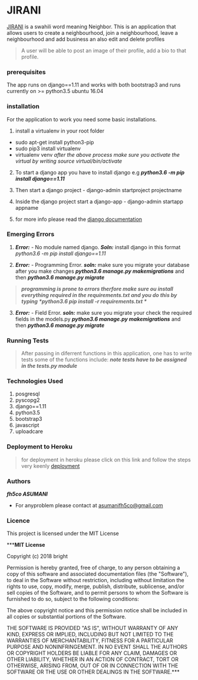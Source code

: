 # __JIRANI__
[JIRANI](www.jirani-hood.com)
is a swahili word meaning Neighbor.
 This is  an application that allows users to create a neighbourhood, join a neighbourhood, leave a neighbourhood and add business an also edit and delete profiles
> A user will be able to post an image of their profile, add a bio to that profile.


### __prerequisites__
The app runs on django==1.11 and works with both bootstrap3
and runs currently on >= python3.5 ubuntu 16.04

### __installation__
For the application to work you need some basic installations.
1. install a virtualenv in your root folder
  * sudo apt-get install python3-pip
  * sudo pip3 install virtualenv
  * virtualenv venv
  *after the above process make sure you activate the virtual by writing source virtual/bin/activate*

2. To start a django app you have to install django e.g ***python3.6 -m pip install django==1.11***

3. Then start a django project  -  django-admin startproject projectname
4. Inside the django project start a django-app -  django-admin startapp appname
5. for more info please read the [django documentation](https://docs.djangoproject.com/en/2.1/releases/1.11/)

### __Emerging Errors__
1. ***Error:*** - No module named django. ***Soln:*** install django in this format *python3.6 -m pip install django==1.11*

2. ***Error:***  - Programming Error. ***soln:*** make sure you migrate your database after you make changes ***python3.6 manage.py makemigrations*** and then ***python3.6 manage.py migrate***

> ***__programming is prone to errors therfore make sure ou install everything required in the requirements.txt and you do this by typing *python3.6 pip install -r requirements.txt *__***

3.  ***Error:***  - Field Error. ***soln:*** make sure you migrate your check the required fields in the models.py ***python3.6 manage.py makemigrations*** and then ***python3.6 manage.py migrate***


### __Running Tests__
> After passing in diferrent functions in this application, one has to write tests
> some of the functions include:
***note tests have to be assigned in the tests.py module***

### __Technologies Used__
1. posgresql
2. pyscopg2
2. django==1.11
3. python3.5
4. bootstrap3
5. javascript
6. uploadcare

### __Deployment to Heroku__
> for deployment in heroku please click on this link and follow the steps very keenly [deployment](https://www.codementor.io/jamesezechukwu/how-to-deploy-django-app-on-heroku-dtsee04d4)


### __Authors__
***fh5co ASUMANI***
* For anyproblem please contact at asumanifh5co@gmail.com


### __Licence__
This project is licensed under the MIT License

***__MIT License__

Copyright (c) 2018 bright

Permission is hereby granted, free of charge, to any person obtaining a copy
of this software and associated documentation files (the "Software"), to deal
in the Software without restriction, including without limitation the rights
to use, copy, modify, merge, publish, distribute, sublicense, and/or sell
copies of the Software, and to permit persons to whom the Software is
furnished to do so, subject to the following conditions:

The above copyright notice and this permission notice shall be included in all
copies or substantial portions of the Software.

THE SOFTWARE IS PROVIDED "AS IS", WITHOUT WARRANTY OF ANY KIND, EXPRESS OR
IMPLIED, INCLUDING BUT NOT LIMITED TO THE WARRANTIES OF MERCHANTABILITY,
FITNESS FOR A PARTICULAR PURPOSE AND NONINFRINGEMENT. IN NO EVENT SHALL THE
AUTHORS OR COPYRIGHT HOLDERS BE LIABLE FOR ANY CLAIM, DAMAGES OR OTHER
LIABILITY, WHETHER IN AN ACTION OF CONTRACT, TORT OR OTHERWISE, ARISING FROM,
OUT OF OR IN CONNECTION WITH THE SOFTWARE OR THE USE OR OTHER DEALINGS IN THE
SOFTWARE.***
